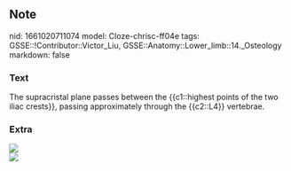 ## Note
nid: 1661020711074
model: Cloze-chrisc-ff04e
tags: GSSE::!Contributor::Victor_Liu, GSSE::Anatomy::Lower_limb::14._Osteology
markdown: false

### Text
The supracristal plane passes between the {{c1::highest points of the two iliac crests}}, passing approximately through the {{c2::L4}} vertebrae.

### Extra
<img src="p02f001a.gif">
<div><img src="09b097511ff5cc3476d1a017b0823fb0b87ab446.png"></div>
